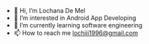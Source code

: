 - 👋 Hi, I’m Lochana De Mel
- 👀 I’m interested in Android App Developing
- 🌱 I’m currently learning software engineering
- 📫 How to reach me lochiii1996@gmail.com
<!--- - 💞️ I’m looking to collaborate on ... --->

<!---
lochdemel/lochdemel is a ✨ special ✨ repository because its `README.md` (this file) appears on your GitHub profile.
You can click the Preview link to take a look at your changes.
--->
